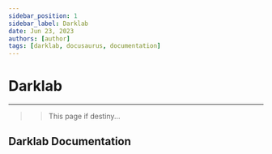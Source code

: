 ```yaml
---
sidebar_position: 1
sidebar_label: Darklab
date: Jun 23, 2023
authors: [author]
tags: [darklab, docusaurus, documentation]
---
```


# Darklab
---

>> This page if destiny...

## **Darklab Documentation**